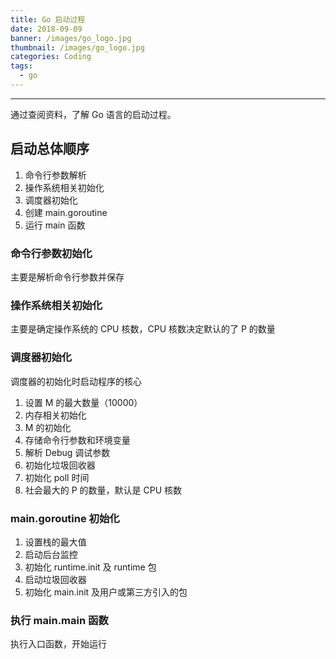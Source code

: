```yaml
---
title: Go 启动过程
date: 2018-09-09
banner: /images/go_logo.jpg
thumbnail: /images/go_logo.jpg
categories: Coding
tags:
  - go
---
```

----------------------------------

通过查阅资料，了解 Go 语言的启动过程。

## 启动总体顺序

1. 命令行参数解析
2. 操作系统相关初始化
3. 调度器初始化
4. 创建 main.goroutine
5. 运行 main 函数

### 命令行参数初始化
主要是解析命令行参数并保存

### 操作系统相关初始化
主要是确定操作系统的 CPU 核数，CPU 核数决定默认的了 P 的数量

<!-- more -->
### 调度器初始化
调度器的初始化时启动程序的核心

1. 设置 M 的最大数量（10000）
2. 内存相关初始化
3. M 的初始化
4. 存储命令行参数和环境变量
5. 解析 Debug 调试参数
6. 初始化垃圾回收器
7. 初始化 poll 时间
8. 社会最大的 P 的数量，默认是 CPU 核数

### main.goroutine 初始化
1. 设置栈的最大值
2. 启动后台监控
3. 初始化 runtime.init 及 runtime 包
4. 启动垃圾回收器
5. 初始化 main.init 及用户或第三方引入的包

### 执行 main.main 函数
执行入口函数，开始运行